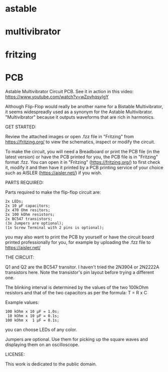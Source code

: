 # astable
# multivibrator
# fritzing 
# PCB


Astable Multivibrator Circuit PCB.
See it in action in this video: https://www.youtube.com/watch?v=wZovhqsylgY

Although Flip-Flop would really be another name for a Bistable Multivibrator, it seems widespreadly used as a synonym for the Astable Multivibrator.
"Multivibrator" because it outputs waveforms that are rich in harmonics.



GET STARTED:

Review the attached images or 
open .fzz file in "Fritzing" from https://fritzing.org/ to view the schematics, inspect or modify the circuit.

To make the circuit, you will need a Breadboard or print the PCB file (in the latest version) 
or have the PCB printed for you, the PCB file is in "Fritzing" format .fzz. 
You can open it in "Fritzing" (https://fritzing.org/) to first check it, 
modify it and then have it printed by a PCB printing service of your choice such as AISLER (https://aisler.net/) if you wish.


PARTS REQUIRED:

Parts required to make the flip-flop circuit are:

	2x LEDs;
	2x 10 μF capacitors;
	2x 470 Ohm resitors;
	2x 100 kOhm resistors;
	2x BC547 transistors;
	(3x Jumpers are optional);
	(1x Screw Terminal with 2 pins is optional);

you may also want to print the PCB by yourself or have the circuit board printed professionally for you, 
for example by uploading the .fzz file to https://aisler.net/



THE CIRCUIT:

Q1 and Q2 are the BC547 transitor.
I haven't tried the 2N3904 or 2N2222A transistors here. 
Note the transistor's pin layout before trying a different one.

The blinking interval is determined by the values of the two 100kOhm resistors and that of the two capacitors as per the formula: T = R x C

Example values:

	100 kOhm x 10 μF = 1.0s;
	 10 kOhm x 10 μF = 0.1s;
  	100 kOhm x  1 μF = 0.1s;

you can choose LEDs of any color.

Jumpers are optional. Use them for picking up the square waves and displaying them on an oscilloscope.



LICENSE:

This work is dedicated to the public domain. 





